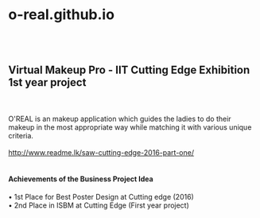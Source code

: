 # o-real.github.io
<br><br><h2>Virtual Makeup Pro - IIT Cutting Edge Exhibition 1st year project</h2><br><br>
O'REAL is an makeup application which guides the ladies to do their makeup in the most appropriate way while matching it with various unique criteria.
<br><br>
http://www.readme.lk/saw-cutting-edge-2016-part-one/
<br><br>
<h4>Achievements of the Business Project Idea</h4>
• 1st Place for Best Poster Design at Cutting edge (2016)<br>
• 2nd Place in ISBM at Cutting Edge (First year project)
